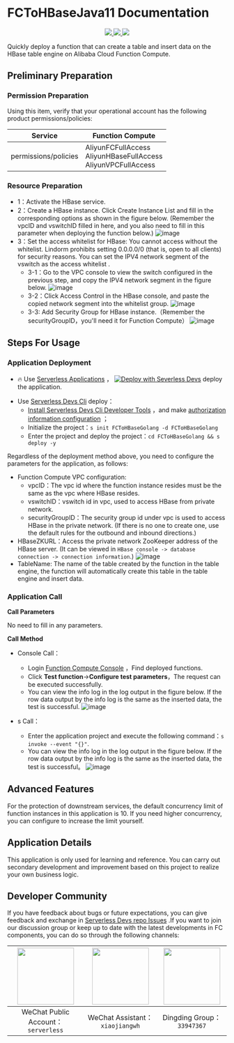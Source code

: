 # FCToHBaseJava11 Documentation

<p align="center" class="flex justify-center">
    <a href="https://www.serverless-devs.com" class="ml-1">
    <img src="http://editor.devsapp.cn/icon?package=FCToLindormGolang&type=packageType">
  </a>
  <a href="http://www.devsapp.cn/details.html?name=FCToHBaseGolang" class="ml-1">
    <img src="http://editor.devsapp.cn/icon?package=FCToLindormGolang&type=packageVersion">
  </a>
  <a href="http://www.devsapp.cn/details.html?name=FCToHBaseGolang" class="ml-1">
    <img src="http://editor.devsapp.cn/icon?package=FCToLindormGolang&type=packageDownload">
  </a>
</p>

<description>

Quickly deploy a function that can create a table and insert data on the HBase table engine on Alibaba Cloud Function Compute.

</description>


## Preliminary Preparation

### Permission Preparation

Using this item, verify that your operational account has the following product permissions/policies:


| Service              | Function Compute                                                     |     
|----------------------|----------------------------------------------------------------------|   
| permissions/policies | AliyunFCFullAccess</br>AliyunHBaseFullAccess</br>AliyunVPCFullAccess |     

### Resource Preparation

* 1：Activate the HBase service.
* 2：Create a HBase instance.
  Click Create Instance List and fill in the corresponding options as shown in the figure below. (Remember the vpcID and vswitchID filled in here, and you also need to fill in this parameter when deploying the function below.)
  ![image](https://img.alicdn.com/imgextra/i1/O1CN016KLOos1aayPb2Qzqy_!!6000000003347-2-tps-1672-805.png)
* 3：Set the access whitelist for HBase: You cannot access without the whitelist. Lindorm prohibits setting 0.0.0.0/0 (that is, open to all clients) for security reasons. You can set the IPV4 network segment of the vswitch as the access whitelist .
  * 3-1：Go to the VPC console to view the switch configured in the previous step, and copy the IPV4 network segment in the figure below.
    ![image](http://git.cn-hangzhou.oss-cdn.aliyun-inc.com/uploads/serverless/serverless-solutions/25b4fb29d4f5ab82838dc4e1cdec8da5/image.png)
  * 3-2：Click Access Control in the HBase console, and paste the copied network segment into the whitelist group.
    ![image](https://img.alicdn.com/imgextra/i1/O1CN01rl8Y8J1sMSx8qqWVl_!!6000000005752-2-tps-991-472.png)
  * 3-3: Add Security Group for HBase instance.（Remember the securityGroupID，you'll need it for Function Compute）
    ![image](https://img.alicdn.com/imgextra/i2/O1CN01I24QWJ1wLmpUuL5ol_!!6000000006292-2-tps-970-538.png)

## Steps For Usage
### Application Deployment

<appcenter>

- :fire: Use [Serverless Applications](https://fcnext.console.aliyun.com/applications/create?template=FCToLindormGolang) ，
  [![Deploy with Severless Devs](https://img.alicdn.com/imgextra/i1/O1CN01w5RFbX1v45s8TIXPz_!!6000000006118-55-tps-95-28.svg)](https://fcnext.console.aliyun.com/applications/create?template=FCToLindormGolang) deploy the application.

</appcenter>

- Use [Serverless Devs Cli](https://www.serverless-devs.com/serverless-devs/install) deploy：
  - [Install Serverless Devs Cli Developer Tools](https://www.serverless-devs.com/serverless-devs/install) ，and make [authorization information configuration](https://www.serverless-devs.com/fc/config) ；
  - Initialize the project：`s init FCToHBaseGolang -d FCToHBaseGolang`
  - Enter the project and deploy the project：`cd FCToHBaseGolang && s deploy -y`

</deploy>


Regardless of the deployment method above, you need to configure the parameters for the application, as follows:
* Function Compute VPC configuration:
  * vpcID：The vpc id where the function instance resides must be the same as the vpc where HBase resides.
  * vswitchID：vswitch id in vpc, used to access HBase from private network.
  * securityGroupID：The security group id under vpc is used to access HBase in the private network. (If there is no one to create one, use the default rules for the outbound and inbound directions.)
* HBaseZKURL：Access the private network ZooKeeper address of the HBase server. (It can be viewed in `HBase console -> database connection -> connection information`.)
  ![image](https://img.alicdn.com/imgextra/i3/O1CN01lbSuFA1gVpfRLTs97_!!6000000004148-2-tps-2078-563.png)
* TableName: The name of the table created by the function in the table engine, the function will automatically create this table in the table engine and insert data.

### Application Call
**Call Parameters**

No need to fill in any parameters.

**Call Method**
* Console Call：
  * Login [Function Compute Console](https://fcnext.console.aliyun.com/cn-hangzhou/services) ，Find deployed functions.
  * Click **Test function**->**Configure test parameters**，The request can be executed successfully.
  * You can view the info log in the log output in the figure below. If the row data output by the info log is the same as the inserted data, the test is successful.
    ![image](http://git.cn-hangzhou.oss-cdn.aliyun-inc.com/uploads/serverless/serverless-solutions/fdf940efa705b779adfff2c100ffe9d9/image.png)


* s Call：
  * Enter the application project and execute the following command：`s invoke --event "{}"`.
  * You can view the info log in the log output in the figure below. If the row data output by the info log is the same as the inserted data, the test is successful。
    ![image](http://git.cn-hangzhou.oss-cdn.aliyun-inc.com/uploads/serverless/serverless-solutions/db7f514a7338d90c54be1afa35c29f0e/image.png)

<appdetail id="flushContent">

## Advanced Features

For the protection of downstream services, the default concurrency limit of function instances in this application is 10. If you need higher concurrency, you can configure to increase the limit yourself.

## Application Details

This application is only used for learning and reference. You can carry out secondary development and improvement based on this project to realize your own business logic.

</appdetail>

<devgroup>

## Developer Community

If you have feedback about bugs or future expectations, you can give feedback and exchange in [Serverless Devs repo Issues](https://github.com/serverless-devs/serverless-devs/issues) .If you want to join our discussion group or keep up to date with the latest developments in FC components, you can do so through the following channels:

<p align="center">

| <img src="https://serverless-article-picture.oss-cn-hangzhou.aliyuncs.com/1635407298906_20211028074819117230.png" width="130px" > | <img src="https://serverless-article-picture.oss-cn-hangzhou.aliyuncs.com/1635407044136_20211028074404326599.png" width="130px" > | <img src="https://serverless-article-picture.oss-cn-hangzhou.aliyuncs.com/1635407252200_20211028074732517533.png" width="130px" > |
|-----------------------------------------------------------------------------------------------------------------------------------| --- |-----------------------------------------------------------------------------------------------------------------------------------|
| <center>WeChat Public Account：`serverless`</center>                                                                               | <center>WeChat Assistant：`xiaojiangwh`</center> | <center>Dingding Group：`33947367`</center>                                                                                        | 

</p>

</devgroup>